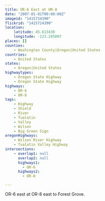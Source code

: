 ```yaml
---
title: OR-6 East at OR-8
date: "2007-01-01T00:00:00Z"
imageid: "1415724390"
flickrid: "1415724390"
location:
    latitude: 45.613438
    longitude: -123.245097
places: []
counties:
    - Washington County|Oregon|United States
countries:
    - United States
states:
    - Oregon|United States
highwaytypes:
    - Oregon State Highway
    - Oregon State Highway
highways:
    - OR-6
    - OR-8
tags:
    - Highway
    - Shield
    - River
    - Tualatin
    - Valley
    - Wilson
    - Big Green Sign
oregonHighways:
    - Wilson River Highway
    - Tualatin Valley Highway
intersections:
    - overlap1: null
      overlap2: null
      highways1:
        - OR-6
      highways2:
        - OR-8

---
```

OR-6 east at OR-8 east to Forest Grove.